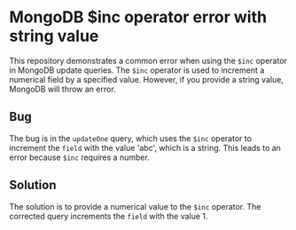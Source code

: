 # MongoDB $inc operator error with string value
This repository demonstrates a common error when using the `$inc` operator in MongoDB update queries. The `$inc` operator is used to increment a numerical field by a specified value. However, if you provide a string value, MongoDB will throw an error.

## Bug
The bug is in the `updateOne` query, which uses the `$inc` operator to increment the `field` with the value 'abc', which is a string. This leads to an error because `$inc` requires a number.

## Solution
The solution is to provide a numerical value to the `$inc` operator. The corrected query increments the `field` with the value 1.